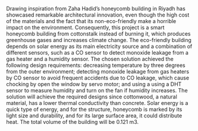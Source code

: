 
Drawing inspiration from Zaha Hadid’s honeycomb building in Riyadh has showcased remarkable architectural innovation, even though the high cost of the materials and the fact that its non-eco-friendly make a horrible impact on the environment. Consequently, this project is a smart honeycomb building from cottonstalk instead of burning it, which produces greenhouse gases and increases climate change. The eco-friendly building depends on solar energy as its main electricity source and a combination of different sensors, such as a CO sensor to detect monoxide leakage from a gas heater and a humidity sensor. The chosen solution achieved the following design requirements: decreasing temperature by three degrees from the outer environment; detecting monoxide leakage from gas heaters by CO sensor to avoid frequent accidents due to CO leakage, which cause chocking by open the window by servo motor; and using a using a DHT sensor to measure humidity and turn on the fan if humidity increases. The solution will achieve the required designs since cottonwood, a natural material, has a lower thermal conductivity than concrete. Solar energy is a quick type of energy, and for the structure, honeycomb is marked by its light size and durability, and for its large surface area, it could distribute heat. The total volume of the building will be 0.121 m3.


